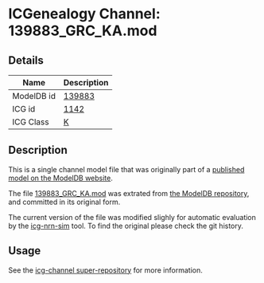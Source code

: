 # ICGenealogy Channel: 139883\_GRC\_KA.mod

## Details

Name | Description
---- | -----------
ModelDB id | [139883](http://senselab.med.yale.edu/ModelDB/ShowModel.cshtml?model=139883)
ICG id | [1142](http://icg.neurotheory.ox.ac.uk/channels/1/1142)
ICG Class | [K](http://icg.neurotheory.ox.ac.uk/channels/1)

## Description

This is a single channel model file that was originally part of a [published model on the ModelDB website](http://senselab.med.yale.edu/ModelDB/ShowModel.cshtml?model=139883).


The file [139883\_GRC\_KA.mod](139883_GRC_KA.mod) was extrated from [the ModelDB repository](http://senselab.med.yale.edu/ModelDB/ShowModel.cshtml?model=139883), and committed in its original form.

The current version of the file was modified slighly for automatic evaluation by the [icg-nrn-sim](https://github.com/icgenealogy/icg-nrn-sim) tool. To find the original please check the git history.


## Usage

See the [icg-channel super-repository](https://github.com/icgenealogy/icg-channels) for more information.